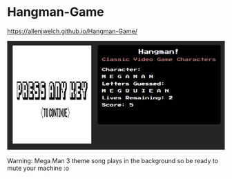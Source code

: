 # Hangman-Game
https://allenjwelch.github.io/Hangman-Game/

![title image](assets/Hangman.PNG)

Warning: Mega Man 3 theme song plays in the background so be ready to mute your machine :o
